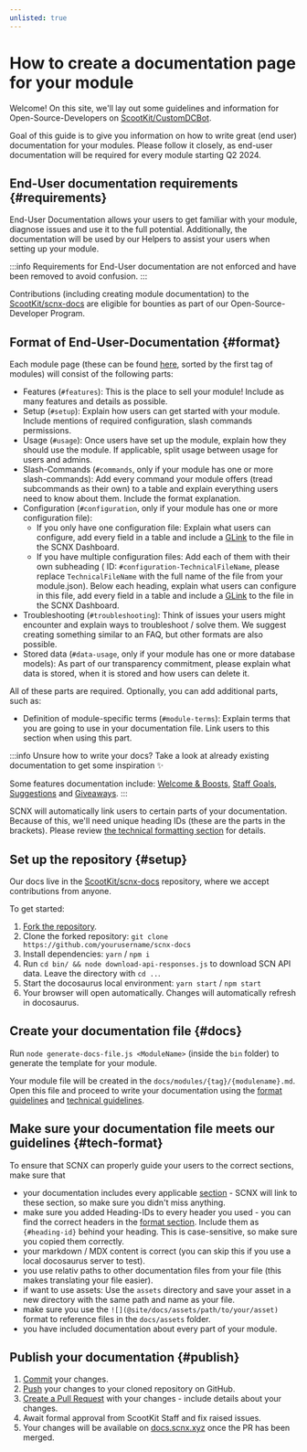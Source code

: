 ```yaml
---
unlisted: true
---
```


# How to create a documentation page for your module

Welcome! On this site, we'll lay out some guidelines and information for Open-Source-Developers
on [ScootKit/CustomDCBot](https://github.com/ScootKit/CustomDCBot).

Goal of this guide is to give you information on how to write great (end user) documentation for your modules.
Please follow it closely, as end-user documentation will be required for every module starting Q2 2024.

## End-User documentation requirements {#requirements}

End-User Documentation allows your users to get familiar with your module, diagnose issues and use it to the full
potential. Additionally, the documentation will be used by our Helpers to assist your users when setting up your module.

:::info
Requirements for End-User documentation are not enforced and have been removed to avoid confusion.
:::

Contributions (including creating module documentation) to
the [ScootKit/scnx-docs](https://github.com/ScootKit/scnx-docs) are eligible for bounties as part of
our Open-Source-Developer Program.

## Format of End-User-Documentation {#format}

Each module page (these can be found [here](/docs/custom-bot/modules), sorted by the first tag of modules) will consist
of the following parts:

* Features (`#features`): This is the place to sell your module! Include as many features and details as possible.
* Setup (`#setup`): Explain how users can get started with your module. Include mentions of required configuration,
  slash commands permissions.
* Usage (`#usage`): Once users have set up the module, explain how they should use the module. If applicable, split
  usage between usage for users and admins.
* Slash-Commands (`#commands`, only if your module has one or more slash-commands): Add every command your module
  offers (tread subcommands as their own) to a table and explain everything users need to know about them. Include the
  format explanation.
* Configuration (`#configuration`, only if your module has one or more configuration file):
    * If you only have one configuration file: Explain what users can configure, add every field in a table and include
      a [GLink](https://scnx.app/user/tools?page=glink-generator) to the file in the SCNX Dashboard.
    * If you have multiple configuration files: Add each of them with their own subheading (
      ID: `#configuration-TechnicalFileName`, please replace `TechnicalFileName` with the full name of the file from
      your module.json). Below each heading, explain what users can configure in this file, add every field in a table
      and include
      a [GLink](https://scnx.app/user/tools?page=glink-generator) to the file in the SCNX Dashboard.
* Troubleshooting (`#troubleshooting`): Think of issues your users might encounter and explain ways to troubleshoot /
  solve them. We suggest creating something similar to an FAQ, but other formats are also possible.
* Stored data (`#data-usage`, only if your module has one or more database models): As part of our transparency
  commitment, please explain what data is stored, when it is stored and how users can delete it.

All of these parts are required. Optionally, you can add additional parts, such as:

* Definition of module-specific terms (`#module-terms`): Explain terms that you are going to use in your documentation
  file. Link users to this section when using this part.

:::info Unsure how to write your docs?
Take a look at already existing documentation to get some inspiration :sparkles:

Some features documentation
include: [Welcome & Boosts](/docs/custom-bot/modules/administration/welcomer), [Staff Goals](/docs/custom-bot/modules/administration/team-goals),  [Suggestions](/docs/custom-bot/modules/administration/suggestions)
and [Giveaways](/docs/custom-bot/modules/community/giveaways).
:::

SCNX will automatically link users to certain parts of your documentation. Because of this, we'll need unique heading
IDs (these are the parts in the brackets). Please review [the technical formatting section](#tech-format) for details.

## Set up the repository {#setup}

Our docs live in the [ScootKit/scnx-docs](https://github.com/ScootKit/scnx-docs) repository, where we accept
contributions from anyone.

To get started:

1. [Fork the repository](https://github.com/ScootKit/scnx-docs/fork).
2. Clone the forked repository: `git clone https://github.com/yourusername/scnx-docs`
3. Install dependencies: `yarn` / `npm i`
4. Run `cd bin/ && node download-api-responses.js` to download SCN API data. Leave the directory with `cd ..`.
5. Start the docosaurus local environment: `yarn start` / `npm start`
6. Your browser will open automatically. Changes will automatically refresh in docosaurus.

## Create your documentation file {#docs}

Run `node generate-docs-file.js <ModuleName>` (inside the `bin` folder) to generate the template for your module.

Your module file will be created in the `docs/modules/{tag}/{modulename}.md`. Open this file and proceed to write your
documentation using the [format guidelines](#format) and [technical guidelines](#tech-format).

## Make sure your documentation file meets our guidelines {#tech-format}

To ensure that SCNX can properly guide your users to the correct sections, make sure that

* your documentation includes every applicable [section](#format) - SCNX will link to these section, so make sure you
  didn't miss anything.
* make sure you added Heading-IDs to every header you used - you can find the correct headers in
  the [format section](#format). Include them as `{#heading-id}` behind your heading. This is case-sensitive, so make
  sure you copied them correctly.
* your markdown / MDX content is correct (you can skip this if you use a local docosaurus server to test).
* you use relativ paths to other documentation files from your file (this makes translating your file easier).
* if want to use assets: Use the `assets` directory and save your asset in a new directory with the same path and name
  as your file.
* make sure you use the `![](@site/docs/assets/path/to/your/asset)` format to reference files in the `docs/assets`
  folder.
* you have included documentation about every part of your module.

## Publish your documentation {#publish}

1. [Commit](https://git-scm.com/docs/git-commit) your changes.
2. [Push](https://git-scm.com/docs/git-push) your changes to your cloned repository on GitHub.
3. [Create a Pull Request](https://github.com/ScootKit/scnx-docs/compare) with your changes - include details about your
   changes.
4. Await formal approval from ScootKit Staff and fix raised issues.
5. Your changes will be available on [docs.scnx.xyz](https://docs.scnx.xyz) once the PR has been merged.